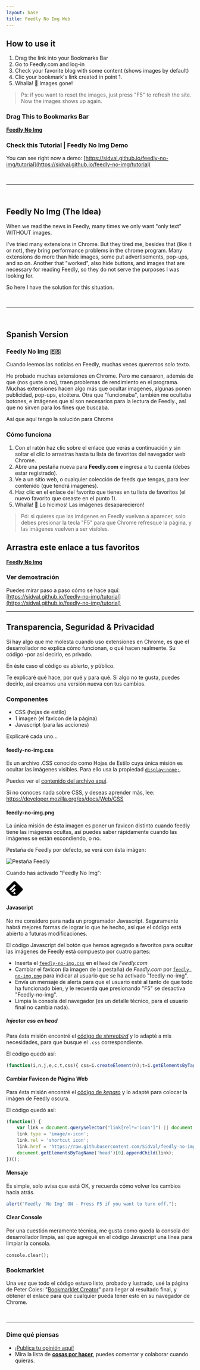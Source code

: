 ```yaml
---
layout: base
title: Feedly No Img Web
---
```


## How to use it

1. Drag the link into your Bookmarks Bar
1. Go to Feedly.com and log-in
1. Check your favorite blog with some content (shows images by default)
1. Clic your bookmark's link created in point 1.
1. Whalla! :tada: Images gone! 

>Ps: if you want to reset the images, just press "F5" to refresh the site. Now the images shows up again.

### Drag This to Bookmarks Bar
<div class="box">
  <strong><a href="javascript:(function()%7B(function(i%2Cn%2Cj%2Ce%2Cc%2Ct%2Ccss)%7B%20css%3Di.createElement(n)%3Bt%3Di.getElementsByTagName(c)%5B0%5D%3Bcss.href%3Dj%3Bcss.rel%3De%3B%20t.insertAdjacentElement('beforeend'%2Ccss)%3B%7D)%20(document%2C'link'%2C'https%3A%2F%2Fcdn.rawgit.com%2FSidVal%2Ffeedly-no-img%2F5574e5a5%2Fassets%2Ffeedly-no-img.css'%2C'stylesheet'%2C'head')%3B%20(function()%20%7B%20var%20link%20%3D%20document.querySelector(%22link%5Brel*%3D'icon'%5D%22)%20%7C%7C%20document.createElement('link')%3B%20link.type%20%3D%20'image%2Fx-icon'%3B%20link.rel%20%3D%20'shortcut%20icon'%3B%20link.href%20%3D%20'https%3A%2F%2Fraw.githubusercontent.com%2FSidVal%2Ffeedly-no-img%2Fmaster%2Fassets%2Ffeedly-no-img.png'%3B%20document.getElementsByTagName('head')%5B0%5D.appendChild(link)%3B%20%7D)()%3Balert(%22Feedly%20'No%20Img'%20ON%20-%20Press%20F5%20if%20you%20want%20to%20turn%20off.%22)%3Bconsole.clear()%7D)()">Feedly No Img</a></strong>
  </div>

### Check this Tutorial | Feedly No Img Demo
You can see right now a demo: [https://sidval.github.io/feedly-no-img/tutorial](https://sidval.github.io/feedly-no-img/tutorial)

<br />

***

<br />

## Feedly No Img (The Idea)

When we read the news in Feedly, many times we only want "only text" WITHOUT images. 

I've tried many extensions in Chrome. 
But they tired me, besides that (like it or not), they bring performance problems in the chrome program. 
Many extensions do more than hide images, some put advertisements, pop-ups, and so on. Another that "worked", also hide buttons, and images that are necessary for reading Feedly, so they do not serve the purposes I was looking for. 

So here I have the solution for this situation.

<br />

***

<br />


## Spanish Version 

### Feedly No Img :es: 

Cuando leemos las noticias en Feedly, muchas veces queremos solo texto.

He probado muchas extensiones en Chrome.
Pero me cansaron, además de que (nos guste o no), traen problemas de rendimiento en el programa.
Muchas extensiones hacen algo más que ocultar imagenes, algunas ponen publicidad, pop-ups, etcétera.
Otra que "funcionaba", también me ocultaba botones, e imágenes que sí son necesarios para la lectura de Feedly., así que no sirven para los fines que buscaba.

Así que aquí tengo la solución para Chrome

### Cómo funciona

1. Con el ratón haz clic sobre el enlace que verás a continuación y sin soltar el clic lo arrastras hasta tu lista de favoritos del navegador web Chrome.
1. Abre una pestaña nueva para <strong>Feedly.com</strong> e ingresa a tu cuenta (debes estar registrado).
1. Ve a un sitio web, o cualquier colección de feeds que tengas, para leer contenido (que tendrá imagenes).
1. Haz clic en el enlace del favorito que tienes en tu lista de favoritos (el nuevo favorito que creaste en el punto 1).
1. Whalla! :tada: Lo hicimos! Las imágenes desaparecieron! 

>Pd: si quieres que las imágenes en Feedly vuelvan a aparecer, solo debes presionar la tecla "F5" para que Chrome refresque la página, y las imágenes vuelven a ser visibles.

## Arrastra este enlace a tus favoritos
<div class="box">
  <strong><a href="javascript:(function()%7B(function(i%2Cn%2Cj%2Ce%2Cc%2Ct%2Ccss)%7B%20css%3Di.createElement(n)%3Bt%3Di.getElementsByTagName(c)%5B0%5D%3Bcss.href%3Dj%3Bcss.rel%3De%3B%20t.insertAdjacentElement('beforeend'%2Ccss)%3B%7D)%20(document%2C'link'%2C'https%3A%2F%2Fcdn.rawgit.com%2FSidVal%2Ffeedly-no-img%2F5574e5a5%2Fassets%2Ffeedly-no-img.css'%2C'stylesheet'%2C'head')%3B%20(function()%20%7B%20var%20link%20%3D%20document.querySelector(%22link%5Brel*%3D'icon'%5D%22)%20%7C%7C%20document.createElement('link')%3B%20link.type%20%3D%20'image%2Fx-icon'%3B%20link.rel%20%3D%20'shortcut%20icon'%3B%20link.href%20%3D%20'https%3A%2F%2Fraw.githubusercontent.com%2FSidVal%2Ffeedly-no-img%2Fmaster%2Fassets%2Ffeedly-no-img.png'%3B%20document.getElementsByTagName('head')%5B0%5D.appendChild(link)%3B%20%7D)()%3Balert(%22Feedly%20'No%20Img'%20ON%20-%20Press%20F5%20if%20you%20want%20to%20turn%20off.%22)%3Bconsole.clear()%7D)()">Feedly No Img</a></strong>
  </div>

### Ver demostración
Puedes mirar paso a paso cómo se hace aquí: [https://sidval.github.io/feedly-no-img/tutorial](https://sidval.github.io/feedly-no-img/tutorial)


***

## Transparencia, Seguridad & Privacidad

Si hay algo que me molesta cuando uso extensiones en Chrome, es que el desarrollador no explica cómo funcionan, o qué hacen realmente. Su código -por así decirlo, es privado.

En éste caso el código es abierto, y público.

Te explicaré qué hace, por qué y para qué. 
Si algo no te gusta, puedes decirlo, así creamos una versión nueva con tus cambios.

### Componentes

+ CSS (hojas de estilo)
+ 1 imagen (el favicon de la página)
+ Javascript (para las acciones)

Explicaré cada uno...

#### feedly-no-img.css
Es un archivo .CSS conocido como Hojas de Estilo cuya única misión es ocultar las imágenes visibles. Para ello usa la propiedad [`display:none;`](https://www.w3schools.com/css/css_display_visibility.asp). 

Puedes ver el [contenido del archivo aquí](https://github.com/SidVal/feedly-no-img/blob/master/assets/feedly-no-img.css).

Si no conoces nada sobre CSS, y deseas aprender más, lee: https://developer.mozilla.org/es/docs/Web/CSS

#### feedly-no-img.png
La única misión de ésta imagen es poner un favicon distinto cuando feedly tiene las imágenes ocultas, así puedes saber rápidamente cuando las imágenes se están escondiendo, o no.

Pestaña de Feedly por defecto, se verá con ésta imágen:

![Pestaña Feedly](https://s3.feedly.com/img/follows/feedly-follow-logo-green_2x.png)

Cuando has activado "Feedly No Img":

![Feedly-No-Img](https://raw.githubusercontent.com/SidVal/feedly-no-img/master/assets/feedly-no-img.png)

#### Javascript
No me considero para nada un programador Javascript.
Seguramente habrá mejores formas de lograr lo que he hecho, así que el código está abierto a futuras modificaciones.

El código Javascript del botón que hemos agregado a favoritos para ocultar las imágenes de Feedly está compuesto por cuatro partes:

* Inserta el [`feedly-no-img.css`](#feedly-no-img.css) en el `head` de *Feedly.com*
* Cambiar el favicon (la imagen de la pestaña) de *Feedly.com* por [`feedly-no-img.png`](#feedly-no-img.png)  para indicar al usuario que se ha activado "feedly-no-img".
* Envía un mensaje de alerta para que el usuario esté al tanto de que todo ha funcionado bien, y le recuerda que presionando "F5" se desactiva "Feedly-no-img".
* Limpia la consola del navegador (es un detalle técnico, para el usuario final no cambia nada).

##### Injectar css en head
Para ésta misión encontré el [código de *stereobird*](https://stackoverflow.com/a/35190227) y lo adapté a mis necesidades, para que busque el `.css` correspondiente.

El código quedó así:

```javascript
(function(i,n,j,e,c,t,css){ css=i.createElement(n);t=i.getElementsByTagName(c)[0];css.href=j;css.rel=e; t.insertAdjacentElement('beforeend',css);}) (document,'link','https://cdn.rawgit.com/SidVal/feedly-no-img/master/assets/feedly-no-img.css','stylesheet','head');
```

#### Cambiar Favicon de Página Web
Para ésta misión encontré el [código de *keparo*](https://stackoverflow.com/a/260876) y lo adapté para colocar la imágen de Feedly oscura. 

El código quedó así:

```javascript
(function() {
    var link = document.querySelector("link[rel*='icon']") || document.createElement('link');
    link.type = 'image/x-icon';
    link.rel = 'shortcut icon';
    link.href = 'https://raw.githubusercontent.com/SidVal/feedly-no-img/master/assets/feedly-no-img.png';
    document.getElementsByTagName('head')[0].appendChild(link);
})();
```

#### Mensaje
Es simple, solo avisa que está OK, y recuerda cómo volver los cambios hacia atrás.

```javascript
alert("Feedly 'No Img' ON - Press F5 if you want to turn off.");
```

#### Clear Console
Por una cuestión meramente técnica, me gusta como queda la consola del desarrollador limpia, así que agregué en el código Javascript una línea para limpiar la consola. 

`console.clear();`

### Bookmarklet
Una vez que todo el código estuvo listo, probado y lustrado, usé la página de Peter Coles: "[Bookmarklet Creator](https://mrcoles.com/bookmarklet/)" para llegar al resultado final, y obtener el enlace para que cualquier pueda tener esto en su navegador de Chrome.

<br />

***

### Dime qué piensas

* [¡Publica tu opinión aquí!](https://github.com/SidVal/feedly-no-img/issues/new?labels=comments&milestone=1&assignee=SidVal)
* Mira la lista de [**cosas por hacer**](https://github.com/SidVal/feedly-no-img/issues), puedes comentar y colaborar cuando quieras.

